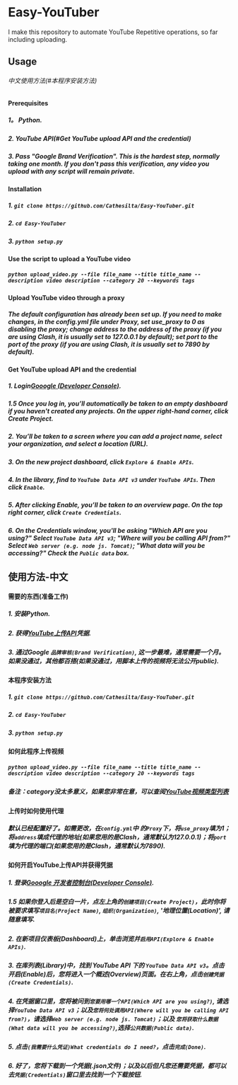 # Easy-YouTuber
I make this repository to automate YouTube Repetitive operations, so far including uploading.

## Usage
###### 中文使用方法(#本程序安装方法)

#### Prerequisites
##### 1。 Python.
##### 2.  YouTube API(#Get YouTube upload API and the credential)
##### 3.  Pass "Google Brand Verification". This is the hardest step, normally taking one month. If you don't pass this verification, any video you upload with any script will remain private.

#### Installation

##### 1. `git clone https://github.com/Cathesilta/Easy-YouTuber.git`
##### 2. `cd Easy-YouTuber`
##### 3. `python setup.py`

#### Use the script to upload a YouTube video

##### `python upload_video.py --file file_name --title title_name --description video description --category 20 --keywords tags`

#### Upload YouTube video through a proxy

##### The default configuration has already been set up. If you need to make changes, in the config.yml file under Proxy, set use_proxy to 0 as disabling the proxy; change address to the address of the proxy (if you are using Clash, it is usually set to 127.0.0.1 by default); set port to the port of the proxy (if you are using Clash, it is usually set to 7890 by default).


#### Get YouTube upload API and the credential

##### 1. Login[Gooogle (Developer Console)](https://console.developers.google.com/).
##### 1.5 Once you log in, you’ll automatically be taken to an empty dashboard if you haven't created any projects. On the upper right-hand corner, click Create Project.
##### 2. You’ll be taken to a screen where you can add a project name, select your organization, and select a location (URL).
##### 3. On the new project dashboard, click `Explore & Enable APIs`.
##### 4. In the library, find to `YouTube Data API v3` under `YouTube APIs`. Then click `Enable`.
##### 5. After clicking Enable, you’ll be taken to an overview page. On the top right corner, click `Create Credentials`.
##### 6. On the Credentials window, you'll be asking "Which API are you using?" Select `YouTube Data API v3`; "Where will you be calling API from?" Select `Web server (e.g. node js. Tomcat)`; "What data will you be accessing?" Check the `Public data` box.

## 使用方法-中文


#### 需要的东西(准备工作)
##### 1. 安装Python.
##### 2. 获得[YouTube上传API](#如何开启YouTube上传API并获得凭据)凭据.
##### 3. 通过Google `品牌审核(Brand Verification)`, 这一步最难，通常需要一个月。如果没通过，其他都百搭(如果没通过，用脚本上传的视频将无法公开public).



#### 本程序安装方法

##### 1. `git clone https://github.com/Cathesilta/Easy-YouTuber.git`
##### 2. `cd Easy-YouTuber`
##### 3. `python setup.py`

#### 如何此程序上传视频

##### `python upload_video.py --file file_name --title title_name --description video description --category 20 --keywords tags`
##### 备注：category没太多意义，如果您非常在意，可以查阅[YouTube视频类型列表](https://developers.google.com/youtube/v3/docs/videoCategories/list)


#### 上传时如何使用代理

##### 默认已经配置好了。如需更改，在`config.yml`中 的`Proxy`下，将`use_proxy`填为1；将`address`填成代理的地址(如果您用的是Clash，通常默认为127.0.0.1)；将`port`填为代理的端口(如果您用的是Clash，通常默认为7890).

#### 如何开启YouTube上传API并获得凭据

##### 1. 登录[Gooogle 开发者控制台(Developer Console)](https://console.developers.google.com/).
##### 1.5 如果你登入后是空白一片，点左上角的`创建项目(Create Project)`，此时你将被要求填写`项目名(Project Name)`, `组织(Organization)`, '地理位置(Location)', 请随意填写.
##### 2. 在新项目仪表板(Dashboard)上，单击浏览并`启用API(Explore & Enable APIs)`.
##### 3. 在库列表(Library)中，找到 YouTube API 下的 `YouTube Data API v3`。点击开启(Enable)后，您将进入一个概述(Overview)页面。在右上角，点击`创建凭据(Create Credentials)`.
##### 4. 在凭据窗口里，您将被问到`您要用哪一个API(Which API are you using?)`, 请选择`YouTube Data API v3`；以及`您将何处调用API(Where will you be calling API from?)`，请选择`Web server (e.g. node js. Tomcat)`；以及 `您将获取什么数据(What data will you be accessing?)`,选择`公共数据(Public data)`.
##### 5. 点击`(我需要什么凭证)What credentials do I need?`，点击`完成(Done)`.
##### 6. 好了，您将下载到一个凭据(.json文件)；以及以后但凡您还需要凭据，都可以去`凭据(Credentials)`窗口里去找到一个下载按钮.
